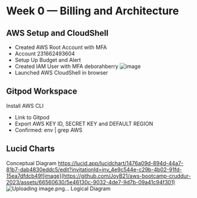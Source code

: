 # Week 0 — Billing and Architecture
## AWS Setup and CloudShell
+ Created AWS Root Account with MFA
+ Account 231662493604
+ Setup Up Budget and Alert
+ Created IAM User with MFA deborahberry
![image](https://github.com/JoyB21/aws-bootcamp-cruddur-2023/assets/66560630/58fa9d89-430c-40d6-a96c-eb5990c83c1b)
+ Launched AWS CloudShell in browser
## Gitpod Workspace
  Install AWS CLI
  + Link to Gitpod
  + Export AWS KEY ID, SECRET KEY and DEFAULT REGION
  + Confirmed:  env | grep AWS
## Lucid Charts
Conceptual Diagram
https://lucid.app/lucidchart/1476a09d-894d-44a7-81b7-dab4830eddc5/edit?invitationId=inv_4e9c544e-c29b-4b02-91fd-15ea7dfdcb49![image](https://github.com/JoyB21/aws-bootcamp-cruddur-2023/assets/66560630/5e46130c-9032-4de7-9d7b-09a41c94f301)
![Uploading image.png…]()
Logical Diagram

